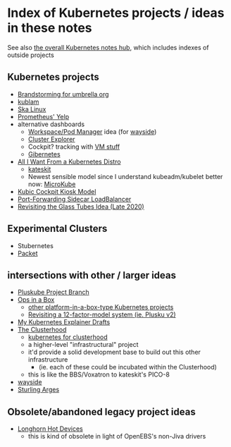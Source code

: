 # Index of Kubernetes projects / ideas in these notes

See also [the overall Kubernetes notes hub](yynnd-jg6vf-4p813-td1c7-e8y0s), which includes indexes of outside projects

## Kubernetes projects

- [Brandstorming for umbrella org](0e25c-vty9j-x78zv-x7fmb-jp1rc)
- [kublam](nh005-8sp5r-0fay4-1yt9r-fqegw)
- [Ska Linux](p3rh2-96gvn-rmb39-rg74d-tcbjj)
- [Prometheus' Yelp](8ddkf-m8tcy-4m9kb-dxvk2-0bfwk)
- alternative dashboards
  - [Workspace/Pod Manager](64g19-6195p-93apg-pnxte-2tpg8) idea (for [wayside](46qjk-agdzr-a58ez-vypmf-3hxay))
  - [Cluster Explorer](k2ecq-hqxgs-ccax1-s1p85-59s4s)
  - Cockpit? tracking with [VM stuff](mj529-d18p5-mran4-tp08n-bjqw8)
  - [Gibernetes](1ymee-cerd3-0nbgv-9chjh-n9ycj)
- [All I Want From a Kubernetes Distro](dxr0n-wt6kr-we853-x0h4m-04yvt)
  - [kateskit](xft7t-am737-c681k-evqax-fk0b5)
  - Newest sensible model since I understand kubeadm/kubelet better now: [MicroKube](25zcn-49edd-cmade-424jg-zrwak)
- [Kubic Cockpit Kiosk Model](kec23-c7jz4-mg8km-5sd25-n3h0g)
- [Port-Forwarding Sidecar LoadBalancer](r4arg-yra5r-0j9hr-shrxh-q4p0a)
- [Revisiting the Glass Tubes Idea (Late 2020)](9n2jn-twdf0-mw8jp-a0kgw-jam0e)

## Experimental Clusters

- Stubernetes
- [Packet](mykqq-0pfdp-0q97w-t3e40-ryzwt)

## intersections with other / larger ideas

- [Pluskube Project Branch](fznv1-cwm96-ws99t-1nrzw-gwj4y)
- [Ops in a Box](0dehw-8kxsa-81amj-gp4kk-td8cw)
  - [other platform-in-a-box-type Kubernetes projects](hx2nq-6j3ge-rm9h0-jbb3g-hvgrp)
  - [Revisiting a 12-factor-model system (ie. Plusku v2)](xz8qa-scha3-mfa8h-8nf0h-vvp4z)
- [My Kubernetes Explainer Drafts](02g6g-8dy61-eq87g-p8hwn-cqq0x)
- [The Clusterhood](jsjbb-4jsxp-r5by5-cvczv-7nw8h)
  - [kubernetes for clusterhood](s2jhr-w329c-r9axj-5abpr-vfkw7)
  - a higher-level "infrastructural" project
  - it'd provide a solid development base to build out this other infrastructure
    - (ie. each of these could be incubated within the Clusterhood)
  - this is like the BBS/Voxatron to kateskit's PICO-8
- [wayside](46qjk-agdzr-a58ez-vypmf-3hxay)
- [Sturling Arges](9tvhs-2fhtq-cr86r-ryq7j-wr351)

## Obsolete/abandoned legacy project ideas

- [Longhorn Hot Devices](p1x7s-5g41m-4tamz-wjwg0-zxvg8)
  - this is kind of obsolete in light of OpenEBS's non-Jiva drivers
